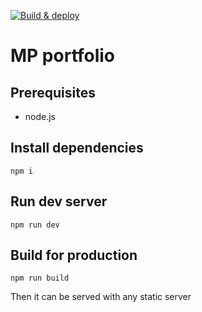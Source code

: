 [![Build & deploy](https://github.com/haiarha/em-per.github.io/actions/workflows/build-deploy.yml/badge.svg)](https://github.com/haiarha/em-per.github.io/actions/workflows/build-deploy.yml)

# MP portfolio

## Prerequisites

- node.js

## Install dependencies

```
npm i
```

## Run dev server

```
npm run dev
```

## Build for production

```
npm run build
```

Then it can be served with any static server

